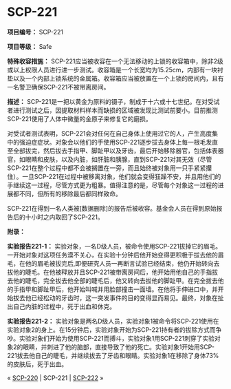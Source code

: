# SCP-221
                        


**项目编号：** SCP-221

**项目等级：** Safe

**特殊收容措施：** SCP-221应当被收容在一个无法移动的上锁的收容箱中，除非2级或以上权限人员进行进一步测试。收容箱是一个长宽均为15.25cm，内部有一块衬垫以及一个内部上锁系统的金属箱。收容箱应当被放置在一个上锁的房间内，且有一名警卫确保SCP-221不被带离房间。

**描述：** SCP-221是一把以黄金为原料的镊子，制成于十六或十七世纪。在对受试者进行测试之后，因提取材料样本而缺损的区域被发现比测试前要小。目前推测SCP-221使用了人体中微量的金原子来修复它的磨损。

对受试者测试表明，SCP-221会对任何在自己身体上使用过它的人，产生高度集中的强迫症症状。对象会以他们的手使用SCP-221逐步拔去身体上每一根毛发直至全部拔完，然后拔去手指甲、脚趾甲以及牙齿，最后开始移除器官，包括体表器官，如眼睛和皮肤，以及内脏，如肝脏和胰腺，直到SCP-221对其无效（尽管SCP-221在整个过程中都不会被搁置在一旁，而且始终被对象用一只手紧紧攥住）。一旦SCP-221在过程中被移离对象，他们就会变得狂躁不安，并且用他们的手继续这一过程，尽管方式更为粗暴。值得注意的是，尽管每个对象这一过程的进展都不同，但所有的移除最后都同样致命。

SCP-221在得到一名人类被[数据删除]的报告后被收容。基金会人员在得到原始报告后的十小时之内取回了SCP-221。

**附录：** 

**实验报告221-1：** 实验对象，一名D级人员，被命令使用SCP-221拔掉它的眉毛。一开始对象对这项任务漠不关心，在实验十分钟后他开始变得更积极于拔去他的眉毛，在他的眉毛被拔完后,即便研究人员一再断言试验已经结束，他仍开始转向去拔他的睫毛。在他被释放并且SCP-221被带离房间后，他开始用他自己的手指拔去他的睫毛，完全拔去他全部的睫毛后，他又转向去拔他的脚趾甲。在完全拔去他的手指甲和脚趾甲后，他开始叫喊并用脸部撞击一面墙。在他将手伸进口中，并开始拔去他已经松动的牙齿时，这一突发事件的目的变得显而易见。最终，对象在扯出自己内脏的过程中，死于出血和休克。

**实验报告221-2：** 实验对象是两名D级人员，实验对象1被命令将SCP-221使用在实验对象2的身上。在15分钟后，实验对象开始为SCP-221持有者的拔除方式而争吵。实验对象们开始为使用SCP-221而搏斗，实验对象1用SCP-221刺穿了实验对象2的眼睛，并刺进了他的脑部，直接导致了他的死亡。实验对象1开始用SCP-221拔去他自己的睫毛，并继续拔去了牙齿和眼睛。实验对象1在移除了身体73%的皮肤后，死于出血。



« [SCP-220](/scp-220) | SCP-221 | [SCP-222](/scp-222) »





                    